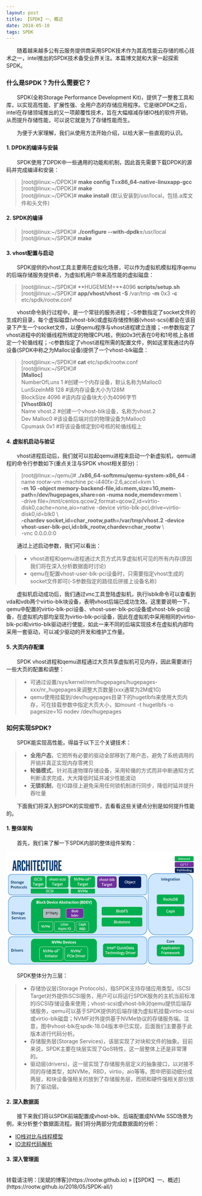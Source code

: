 ```yaml
---
layout: post
title: 【SPDK】一、概述
date: 2018-05-10 
tags: SPDK
---
```


&emsp;&emsp;随着越来越多公有云服务提供商采用SPDK技术作为其高性能云存储的核心技术之一，intel推出的SPDK技术备受业界关注。本篇博文就和大家一起探索SPDK。

### 什么是SPDK？为什么需要它？

&emsp;&emsp;SPDK(全称Storage Performance Development Kit)，提供了一整套工具和库，以实现高性能、扩展性强、全用户态的存储应用程序。它是继DPDK之后，intel在存储领域推出的又一项颠覆性技术，旨在大幅缩减存储IO栈的软件开销，从而提升存储性能，可以说它就是为了存储性能而生。

&emsp;&emsp;为便于大家理解，我们从使用方法开始介绍，以给大家一些直观的认识。

#### **1. DPDK的编译与安装**

&emsp;&emsp;SPDK使用了DPDK中一些通用的功能和机制，因此首先需要下载DPDK的源码并完成编译和安装：

> [root@linux:~/DPDK]# **make config T=x86_64-native-linuxapp-gcc**  
> [root@linux:~/DPDK]# **make**  
> [root@linux:~/DPDK]# **make install** (默认安装到/usr/local，包括.a库文件和头文件)  

#### **2. SPDK的编译**

> [root@linux:~/SPDK]# **./configure --with-dpdk=**/usr/local  
> [root@linux:~/SPDK]# **make**  

#### **3. vhost配置与启动**

&emsp;&emsp;SPDK提供的vhost工具主要用在虚拟化场景，可以作为虚拟机模拟程序qemu的后端存储服务提供者，为虚拟机用户带来高性能的虚拟磁盘：


> [root@linux:~/SPDK]# **HUGEMEM=**4096 **scripts/setup.sh**  
> [root@linux:~/SPDK]# **app/vhost/vhost -S** /var/tmp **-m** 0x3 **-c** etc/spdk/rootw.conf  

&emsp;&emsp;vhost命令执行过程中，是一个常驻的服务进程；-S参数指定了socket文件的生成的目录，每个虚拟磁盘(vhost-blk)或虚拟存储控制器(vhost-scsi)都会在该目录下产生一个socket文件，以便qemu程序与vhost进程建立连接；-m参数指定了vhost进程中的轮循线程所绑定的物理CPU核，例如0x3代表在0号和1号核上各绑定一个轮循线程；-c参数指定了vhost进程所需的配置文件，例如这里我通过内存设备(SPDK中称之为Malloc设备)提供了一个vhost-blk磁盘：

> [root@linux:~/SPDK]# **cat** etc/spdk/rootw.conf   
> [root@linux:~/SPDK]#    
> **[Malloc]**    
> NumberOfLuns 1   #创建一个内存设备，默认名称为Malloc0    
> LunSizeInMB 128  #该内存设备大小为128M    
> BlockSize 4096   #该内存设备块大小为4096字节    
> **[VhostBlk0]**    
> Name vhost.2     #创建一个vhost-blk设备，名称为vhost.2    
> Dev Malloc0      #该设备后端对应的物理设备为Malloc0    
> Cpumask 0x1      #将该设备绑定到0号核的轮循线程上    

#### **4. 虚拟机启动与验证**

&emsp;&emsp;vhost进程启动后，我们就可以拉起qemu进程来启动一个新虚拟机，qemu进程的命令行参数如下(重点关注与SPDK vhost相关部分)：

> [root@linux:~/qemu]# **./x86_64-softmmu/qemu-system-x86_64** -name rootw-vm -machine pc-i440fx-2.6,accel=kvm \    
> **-m 1G -object memory-backend-file,id=mem,size=1G,mem-path=/dev/hugepages,share=on -numa node,memdev=mem** \    
> -drive file=/mnt/centos.qcow2,format=qcow2,id=virtio-disk0,cache=none,aio=native -device virtio-blk-pci,drive=virtio-disk0,id=blk0 \    
> **-chardev socket,id=char_rootw,path=/var/tmp/vhost.2 -device vhost-user-blk-pci,id=blk_rootw,chardev=char_rootw** \    
> -vnc 0.0.0.0:0    

&emsp;&emsp;通过上述启动参数，我们可以看出：
>* vhost进程和qemu进程通过大页方式共享虚拟机可见的所有内存(原因我们将在深入分析数据面时讨论)
>* qemu在配置vhost-user-blk-pci设备时，只需要指定vhost生成的socket文件即可(-S参数指定的路径后拼接上设备名称)

&emsp;&emsp;虚拟机启动成功后，我们通过vnc工具登陆虚拟机，执行lsblk命令可以查看到vda和vdb两个virtio-blk块设备，表明vhost后端已成功生效。这里要说明一下，qemu中配置的virtio-blk-pci设备、vhost-user-blk-pci设备或vhost-blk-pci设备，在虚拟机内部均呈现为virtio-blk-pci设备，因此在虚拟机中采用相同的virtio-blk-pci和virtio-blk驱动进行使能，如此一来不同的后端实现技术在虚拟机内部均采用一套驱动，可以减少驱动的开发和维护工作量。

#### **5. 大页内存配置**

&emsp;&emsp;SPDK vhost进程和qemu进程通过大页共享虚拟机可见内存，因此需要进行一些大页的配置和调整：

>* 可通过设置/sys/kernel/mm/hugepages/hugepages-xxx/nr_hugepages来调整大页数量(xxx通常为2M或1G)
>* qemu使用挂载到/dev/hugepages目录下的hugetlbfs来使用大页内存，可在挂载参数中指定大页大小，如mount -t hugetlbfs -o pagesize=1G nodev /dev/hugepages

### 如何实现SPDK?

&emsp;&emsp;SPDK能实现高性能，得益于以下三个关键技术：

>* **全用户态**，它把所有必要的驱动全部移到了用户态，避免了系统调用的开销并真正实现内存零拷贝
>* **轮循模式**，针对高速物理存储设备，采用轮循的方式而非中断通知方式判断请求完成，大大降低时延并减少性能波动
>* **无锁机制**，在IO路径上避免采用任何锁机制进行同步，降低时延并提升吞吐量

&emsp;&emsp;下面我们将深入到SPDK的实现细节，去看看这些关键点分别是如何提升性能的。

#### **1. 整体架构**

&emsp;&emsp;首先，我们来了解一下SPDK内部的整体组件架构：

<div align="center">
<img src="/images/posts/spdk/arch.png" height="300" width="550">  
</div> 

&emsp;&emsp;SPDK整体分为三层：

>* 存储协议层(Storage Protocols)，指SPDK支持存储应用类型。iSCSI Target对外提供iSCSI服务，用户可以将运行SPDK服务的主机当前标准的iSCSI存储设备来使用；vhost-scsi或vhost-blk对qemu提供后端存储服务，qemu可以基于SPDK提供的后端存储为虚拟机挂载virtio-scsi或virtio-blk磁盘；NVMF对外提供基于NVMe协议的存储服务端。注意，图中vhost-blk在spdk-18.04版本中已实现，后面我们主要基于此版本进行代码分析。
>* 存储服务层(Storage Services)，该层实现了对块和文件的抽象。目前来说，SPDK主要在块层实现了QoS特性，这一层整体上还是非常薄的。
>* 驱动层(drivers)，这一层实现了存储服务层定义的抽象接口，以对接不同的存储类型，如NVMe，RBD，virtio，aio等等。图中把驱动细分成两层，和块设备强相关的放到了存储服务层，而把和硬件强相关部分放到了驱动层。

#### **2. 深入数据面**

&emsp;&emsp;接下来我们将以SPDK前端配置成vhost-blk、后端配置成NVMe SSD场景为例，来分析整个数据面流程。我们将分两部分完成数据面的分析：

* [IO栈对比与线程模型](https://rootw.github.io/2018/05/SPDK-iostack/)
* [IO流程代码解析](https://rootw.github.io/2018/05/SPDK-ioanalyze/)

#### **3. 深入管理面**


<br>
转载请注明：[吴斌的博客](https://rootw.github.io) » [【SPDK】一、概述](https://rootw.github.io/2018/05/SPDK-all/) 

